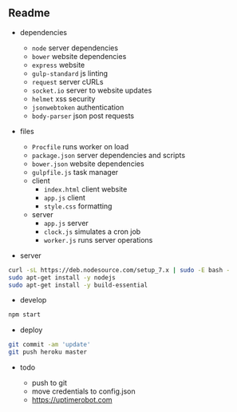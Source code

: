 ## Readme

  - dependencies
  
    - `node` server dependencies
    - `bower` website dependencies
    - `express` website
    - `gulp-standard` js linting
    - `request` server cURLs
    - `socket.io` server to website updates
    - `helmet` xss security
    - `jsonwebtoken` authentication
    - `body-parser` json post requests

  - files

    - `Procfile` runs worker on load
    - `package.json` server dependencies and scripts
    - `bower.json` website dependencies
    - `gulpfile.js` task manager
    - client
      + `index.html` client website
      + `app.js` client
      + `style.css` formatting
    - server
      + `app.js` server
      + `clock.js` simulates a cron job
      + `worker.js` runs server operations
      
  - server 

  ```bash
  curl -sL https://deb.nodesource.com/setup_7.x | sudo -E bash -
  sudo apt-get install -y nodejs
  sudo apt-get install -y build-essential
  ```

  - develop

  ```bash
  npm start
  ```

  - deploy

  ```bash
  git commit -am 'update'
  git push heroku master
  ```
    
  - todo

    - push to git
    - move credentials to config.json
    - https://uptimerobot.com
